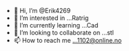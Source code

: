 - 👋 Hi, I’m @Erik4269
- 👀 I’m interested in ...Ratrig
- 🌱 I’m currently learning ...Cad
- 💞️ I’m looking to collaborate on ...stl
- 📫 How to reach me ...1102@online.no

<!---
Erik4269/Erik4269 is a ✨ special ✨ repository because its `README.md` (this file) appears on your GitHub profile.
You can click the Preview link to take a look at your changes.
--->
